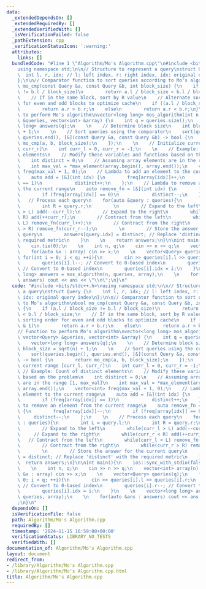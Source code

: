 ```yaml
---
data:
  _extendedDependsOn: []
  _extendedRequiredBy: []
  _extendedVerifiedWith: []
  _isVerificationFailed: false
  _pathExtension: cpp
  _verificationStatusIcon: ':warning:'
  attributes:
    links: []
  bundledCode: "#line 1 \"Algorithm/Mo's Algorithm.cpp\"\n#include <bits/stdc++.h>\n\
    using namespace std;\n\n// Structure to represent a query\nstruct Query {\n  \
    \  int l, r, idx; // l: left index, r: right index, idx: original query index\n\
    };\n\n// Comparator function to sort queries according to Mo's algorithm\nbool\
    \ mo_cmp(const Query &a, const Query &b, int block_size) {\n    if (a.l / block_size\
    \ != b.l / block_size)\n        return a.l / block_size < b.l / block_size;\n\
    \    // If in the same block, sort by R value\n    // Alternate sorting order\
    \ for even and odd blocks to optimize cache\n    if ((a.l / block_size) & 1)\n\
    \        return a.r > b.r;\n    else\n        return a.r < b.r;\n}\n\n// Function\
    \ to perform Mo's algorithm\nvector<long long> mos_algorithm(int n, vector<Query>\
    \ &queries, vector<int> &array) {\n    int q = queries.size();\n    vector<long\
    \ long> answers(q);\n    \n    // Determine block size\n    int block_size = sqrt(n)\
    \ + 1;\n    \n    // Sort queries using the comparator\n    sort(queries.begin(),\
    \ queries.end(), [&](const Query &a, const Query &b) -> bool {\n        return\
    \ mo_cmp(a, b, block_size);\n    });\n    \n    // Initialize current range [curr_l,\
    \ curr_r]\n    int curr_l = 0, curr_r = -1;\n    \n    // Example: Count of distinct\
    \ elements\n    // Modify these variables and functions based on the problem\n\
    \    int distinct = 0;\n    // Assuming array elements are in the range [1, max_val]\n\
    \    int max_val = *max_element(array.begin(), array.end());\n    vector<int>\
    \ freq(max_val + 1, 0);\n    // Lambda to add an element to the current range\n\
    \    auto add = [&](int idx) {\n        freq[array[idx]]++;\n        if (freq[array[idx]]\
    \ == 1)\n            distinct++;\n    };\n    // Lambda to remove an element from\
    \ the current range\n    auto remove_fn = [&](int idx) {\n        freq[array[idx]]--;\n\
    \        if (freq[array[idx]] == 0)\n            distinct--;\n    };\n    \n \
    \   // Process each query\n    for(auto &query : queries){\n        int L = query.l;\n\
    \        int R = query.r;\n        \n        // Expand to the left\n        while(curr_l\
    \ > L) add(--curr_l);\n        // Expand to the right\n        while(curr_r <\
    \ R) add(++curr_r);\n        // Contract from the left\n        while(curr_l <\
    \ L) remove_fn(curr_l++);\n        // Contract from the right\n        while(curr_r\
    \ > R) remove_fn(curr_r--);\n        \n        // Store the answer for the current\
    \ query\n        answers[query.idx] = distinct; // Replace 'distinct' with the\
    \ required metric\n    }\n    \n    return answers;\n}\n\nint main(){\n    ios::sync_with_stdio(false);\n\
    \    cin.tie(0);\n    \n    int n, q;\n    cin >> n >> q;\n    vector<int> array(n);\n\
    \    for(auto &x : array) cin >> x;\n    \n    vector<Query> queries(q);\n   \
    \ for(int i = 0; i < q; ++i){\n        cin >> queries[i].l >> queries[i].r;\n\
    \        queries[i].l--; // Convert to 0-based index\n        queries[i].r--;\
    \ // Convert to 0-based index\n        queries[i].idx = i;\n    }\n    \n    vector<long\
    \ long> answers = mos_algorithm(n, queries, array);\n    \n    for(auto &ans :\
    \ answers) cout << ans << \"\\n\";\n}\n"
  code: "#include <bits/stdc++.h>\nusing namespace std;\n\n// Structure to represent\
    \ a query\nstruct Query {\n    int l, r, idx; // l: left index, r: right index,\
    \ idx: original query index\n};\n\n// Comparator function to sort queries according\
    \ to Mo's algorithm\nbool mo_cmp(const Query &a, const Query &b, int block_size)\
    \ {\n    if (a.l / block_size != b.l / block_size)\n        return a.l / block_size\
    \ < b.l / block_size;\n    // If in the same block, sort by R value\n    // Alternate\
    \ sorting order for even and odd blocks to optimize cache\n    if ((a.l / block_size)\
    \ & 1)\n        return a.r > b.r;\n    else\n        return a.r < b.r;\n}\n\n\
    // Function to perform Mo's algorithm\nvector<long long> mos_algorithm(int n,\
    \ vector<Query> &queries, vector<int> &array) {\n    int q = queries.size();\n\
    \    vector<long long> answers(q);\n    \n    // Determine block size\n    int\
    \ block_size = sqrt(n) + 1;\n    \n    // Sort queries using the comparator\n\
    \    sort(queries.begin(), queries.end(), [&](const Query &a, const Query &b)\
    \ -> bool {\n        return mo_cmp(a, b, block_size);\n    });\n    \n    // Initialize\
    \ current range [curr_l, curr_r]\n    int curr_l = 0, curr_r = -1;\n    \n   \
    \ // Example: Count of distinct elements\n    // Modify these variables and functions\
    \ based on the problem\n    int distinct = 0;\n    // Assuming array elements\
    \ are in the range [1, max_val]\n    int max_val = *max_element(array.begin(),\
    \ array.end());\n    vector<int> freq(max_val + 1, 0);\n    // Lambda to add an\
    \ element to the current range\n    auto add = [&](int idx) {\n        freq[array[idx]]++;\n\
    \        if (freq[array[idx]] == 1)\n            distinct++;\n    };\n    // Lambda\
    \ to remove an element from the current range\n    auto remove_fn = [&](int idx)\
    \ {\n        freq[array[idx]]--;\n        if (freq[array[idx]] == 0)\n       \
    \     distinct--;\n    };\n    \n    // Process each query\n    for(auto &query\
    \ : queries){\n        int L = query.l;\n        int R = query.r;\n        \n\
    \        // Expand to the left\n        while(curr_l > L) add(--curr_l);\n   \
    \     // Expand to the right\n        while(curr_r < R) add(++curr_r);\n     \
    \   // Contract from the left\n        while(curr_l < L) remove_fn(curr_l++);\n\
    \        // Contract from the right\n        while(curr_r > R) remove_fn(curr_r--);\n\
    \        \n        // Store the answer for the current query\n        answers[query.idx]\
    \ = distinct; // Replace 'distinct' with the required metric\n    }\n    \n  \
    \  return answers;\n}\n\nint main(){\n    ios::sync_with_stdio(false);\n    cin.tie(0);\n\
    \    \n    int n, q;\n    cin >> n >> q;\n    vector<int> array(n);\n    for(auto\
    \ &x : array) cin >> x;\n    \n    vector<Query> queries(q);\n    for(int i =\
    \ 0; i < q; ++i){\n        cin >> queries[i].l >> queries[i].r;\n        queries[i].l--;\
    \ // Convert to 0-based index\n        queries[i].r--; // Convert to 0-based index\n\
    \        queries[i].idx = i;\n    }\n    \n    vector<long long> answers = mos_algorithm(n,\
    \ queries, array);\n    \n    for(auto &ans : answers) cout << ans << \"\\n\"\
    ;\n}\n"
  dependsOn: []
  isVerificationFile: false
  path: Algorithm/Mo's Algorithm.cpp
  requiredBy: []
  timestamp: '2024-11-15 16:59:08+00:00'
  verificationStatus: LIBRARY_NO_TESTS
  verifiedWith: []
documentation_of: Algorithm/Mo's Algorithm.cpp
layout: document
redirect_from:
- /library/Algorithm/Mo's Algorithm.cpp
- /library/Algorithm/Mo's Algorithm.cpp.html
title: Algorithm/Mo's Algorithm.cpp
---
```

